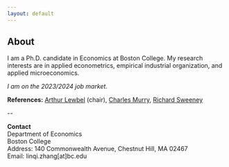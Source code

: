 ```yaml
---
layout: default
---
```


<!-- Text can be **bold**, _italic_, or ~~strikethrough~~. -->

<!-- # Header 1 -->

<!-- ## Header 2

> This is a blockquote following a header.
>
> When something is important enough, you do it even if the odds are not in your favor. -->

## About

I am a Ph.D. candidate in Economics at Boston College. My research interests are in applied econometrics, empirical industrial organization, and applied microeconomics.

*I am on the 2023/2024 job market.*

**References:** [Arthur Lewbel](https://sites.google.com/bc.edu/arthur-lewbel) (chair), [Charles Murry](https://charliemurry.github.io), [Richard Sweeney](http://www.richard-sweeney.com)

--

**Contact**   
Department of Economics  
Boston College  
Address: 140 Commonwealth Avenue, Chestnut Hill, MA 02467  
Email: linqi.zhang[at]bc.edu   

